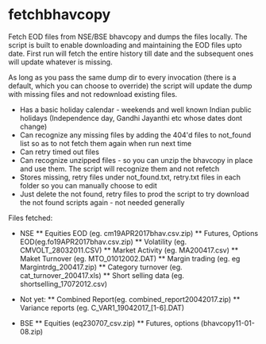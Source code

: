 # fetchbhavcopy
Fetch EOD files from NSE/BSE bhavcopy and dumps the files locally. The script is built to enable downloading and maintaining the EOD files upto date. First run will fetch the entire history till date and the subsequent ones will update whatever is missing.

As long as you pass the same dump dir to every invocation (there is a default, which you can choose to override) the script will update the dump with missing files and not redownload existing files. 

* Has a basic holiday calendar - weekends and well known Indian public holidays (Independence day, Gandhi Jayanthi etc whose dates dont change)
* Can recognize any missing files by adding the 404'd files to not_found list so as to not fetch them again when run next time
* Can retry timed out files
* Can recognize unzipped files - so you can unzip the bhavcopy in place and use them. The script will recognize them and not refetch
* Stores missing, retry files under not_found.txt, retry.txt files in each folder so you can manually choose to edit
* Just delete the not found, retry files to prod the script to try download the not found scripts again - not needed generally


Files fetched:
* NSE
** Equities EOD (eg. cm19APR2017bhav.csv.zip)
** Futures, Options EOD(eg.fo19APR2017bhav.csv.zip)
** Volatility (eg. CMVOLT_28032011.CSV)
** Market Activity (eg. MA200417.csv)
** Maket Turnover (eg. MTO_01012002.DAT)
** Margin trading (eg. eg Margintrdg_200417.zip)
** Category turnover (eg. cat_turnover_200417.xls)
** Short selling data (eg. shortselling_17072012.csv)

* Not yet:
** Combined Report(eg. combined_report20042017.zip)
** Variance reports (eg. C_VAR1_19042017_[1-6].DAT)

* BSE
** Equities (eq230707_csv.zip)
** Futures, options (bhavcopy11-01-08.zip)

